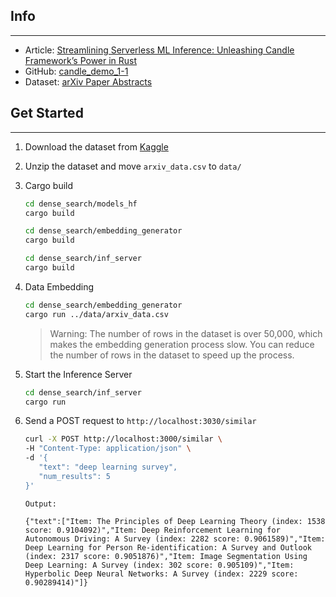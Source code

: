 ## Info

---

- Article: [Streamlining Serverless ML Inference: Unleashing Candle Framework’s Power in Rust](https://towardsdatascience.com/streamlining-serverless-ml-inference-unleashing-candle-frameworks-power-in-rust-c6775d558545)
- GitHub: [candle_demo_1-1](https://github.com/a-agmon/candle_demo_1-1)
- Dataset: [arXiv Paper Abstracts](https://www.kaggle.com/datasets/spsayakpaul/arxiv-paper-abstracts/)

## Get Started

---

1. Download the dataset from [Kaggle](https://www.kaggle.com/datasets/spsayakpaul/arxiv-paper-abstracts/)
2. Unzip the dataset and move `arxiv_data.csv` to `data/`
3. Cargo build

   ```bash
   cd dense_search/models_hf
   cargo build

   cd dense_search/embedding_generator
   cargo build

   cd dense_search/inf_server
   cargo build
   ```

4. Data Embedding

   ```bash
   cd dense_search/embedding_generator
   cargo run ../data/arxiv_data.csv
   ```

   > Warning: The number of rows in the dataset is over 50,000, which makes the embedding generation process slow. You can reduce the number of rows in the dataset to speed up the process.

5. Start the Inference Server

   ```bash
   cd dense_search/inf_server
   cargo run
   ```

6. Send a POST request to `http://localhost:3030/similar`

   ```bash
   curl -X POST http://localhost:3000/similar \
   -H "Content-Type: application/json" \
   -d '{
      "text": "deep learning survey",
      "num_results": 5
   }'
   ```

   ```text
   Output:

   {"text":["Item: The Principles of Deep Learning Theory (index: 1538 score: 0.9104092)","Item: Deep Reinforcement Learning for Autonomous Driving: A Survey (index: 2282 score: 0.9061589)","Item: Deep Learning for Person Re-identification: A Survey and Outlook (index: 2317 score: 0.9051876)","Item: Image Segmentation Using Deep Learning: A Survey (index: 302 score: 0.905109)","Item: Hyperbolic Deep Neural Networks: A Survey (index: 2229 score: 0.90289414)"]}
   ```
